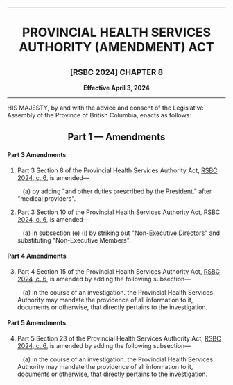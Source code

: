 <div align="center">

<hr/>

<h1>PROVINCIAL HEALTH SERVICES AUTHORITY (AMENDMENT) ACT</h1>

<h2><small>[RSBC 2024] CHAPTER 8</small></h2>

**Effective April 3, 2024**

<hr/>

</div>

HIS MAJESTY, by and with the advice and consent of the Legislative Assembly of the Province of British Columbia, enacts as follows:

<div align="center">
<h2>Part 1 — Amendments</h2>
</div>

#### Part 3 Amendments

1. Part 3 Section 8 of the Provincial Health Services Authority Act, [RSBC 2024, c. 6](./6.md), is amended—

    &nbsp;&nbsp;&nbsp;(a) by adding "and other duties prescribed by the President." after "medical providers".

2. Part 3 Section 10 of the Provincial Health Services Authority Act, [RSBC 2024, c. 6](./6.md), is amended—

    &nbsp;&nbsp;&nbsp;(a) in subsection (e) (i) by striking out "Non-Executive Directors" and substituting "Non-Executive Members".

#### Part 4 Amendments

3. Part 4 Section 15 of the Provincial Health Services Authority Act, [RSBC 2024, c. 6](./6.md), is amended by adding the following subsection—

    &nbsp;&nbsp;&nbsp;(a) in the course of an investigation. the Provincial Health Services Authority may mandate the providence of all information to it, documents or otherwise, that directly pertains to the investigation.

#### Part 5 Amendments

4. Part 5 Section 23 of the Provincial Health Services Authority Act, [RSBC 2024, c. 6](./6.md), is amended by adding the following subsection—

    &nbsp;&nbsp;&nbsp;(a) in the course of an investigation. the Provincial Health Services Authority may mandate the providence of all information to it, documents or otherwise, that directly pertains to the investigation.
